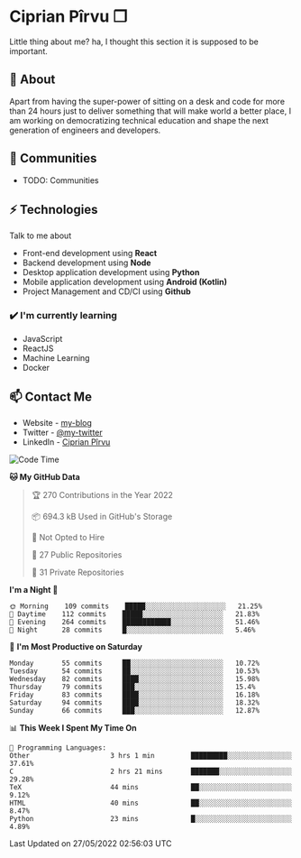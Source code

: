 # Ciprian Pîrvu ❐

Little thing about me? ha, I thought this section it is supposed to be important.

## 🧐 About

Apart from having the super-power of sitting on a desk and code for more than 24 hours just to deliver something that will make world a better place, I am working on democratizing technical education and shape the next generation of engineers and developers.

## 👯 Communities

-   TODO: Communities

## ⚡ Technologies

Talk to me about

-   Front-end development using **React**
-   Backend development using **Node**
-   Desktop application development using **Python**
-   Mobile application development using **Android (Kotlin)**
-   Project Management and CD/CI using **Github**

### ✔️ I'm currently learning

-   JavaScript
-   ReactJS
-   Machine Learning
-   Docker

## 📫 Contact Me

-   Website - [my-blog]()
-   Twitter - [@my-twitter]()
-   LinkedIn - [Ciprian Pîrvu](https://www.linkedin.com/in/p%C3%AErvu-ciprian-cristian-4415991b1/)

<!--START_SECTION:waka-->
![Code Time](http://img.shields.io/badge/Code%20Time-1%2C210%20hrs%2031%20mins-blue)

**🐱 My GitHub Data** 

> 🏆 270 Contributions in the Year 2022
 > 
> 📦 694.3 kB Used in GitHub's Storage 
 > 
> 🚫 Not Opted to Hire
 > 
> 📜 27 Public Repositories 
 > 
> 🔑 31 Private Repositories  
 > 
**I'm a Night 🦉** 

```text
🌞 Morning    109 commits    █████░░░░░░░░░░░░░░░░░░░░   21.25% 
🌆 Daytime    112 commits    █████░░░░░░░░░░░░░░░░░░░░   21.83% 
🌃 Evening    264 commits    ████████████░░░░░░░░░░░░░   51.46% 
🌙 Night      28 commits     █░░░░░░░░░░░░░░░░░░░░░░░░   5.46%

```
📅 **I'm Most Productive on Saturday** 

```text
Monday       55 commits     ██░░░░░░░░░░░░░░░░░░░░░░░   10.72% 
Tuesday      54 commits     ██░░░░░░░░░░░░░░░░░░░░░░░   10.53% 
Wednesday    82 commits     ████░░░░░░░░░░░░░░░░░░░░░   15.98% 
Thursday     79 commits     ███░░░░░░░░░░░░░░░░░░░░░░   15.4% 
Friday       83 commits     ████░░░░░░░░░░░░░░░░░░░░░   16.18% 
Saturday     94 commits     ████░░░░░░░░░░░░░░░░░░░░░   18.32% 
Sunday       66 commits     ███░░░░░░░░░░░░░░░░░░░░░░   12.87%

```


📊 **This Week I Spent My Time On** 

```text
💬 Programming Languages: 
Other                    3 hrs 1 min         █████████░░░░░░░░░░░░░░░░   37.61% 
C                        2 hrs 21 mins       ███████░░░░░░░░░░░░░░░░░░   29.28% 
TeX                      44 mins             ██░░░░░░░░░░░░░░░░░░░░░░░   9.12% 
HTML                     40 mins             ██░░░░░░░░░░░░░░░░░░░░░░░   8.47% 
Python                   23 mins             █░░░░░░░░░░░░░░░░░░░░░░░░   4.89%

```


 Last Updated on 27/05/2022 02:56:03 UTC
<!--END_SECTION:waka-->
